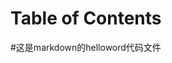 
Table of Contents
=================



<!-- Created by https://github.com/ekalinin/github-markdown-toc -->
#这是markdown的helloword代码文件 
